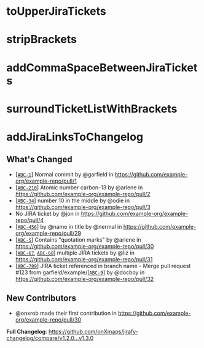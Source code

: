 # toUpperJiraTickets
# stripBrackets
# addCommaSpaceBetweenJiraTickets
# surroundTicketListWithBrackets
# addJiraLinksToChangelog
## What's Changed
* [[`ABC-1`](https://example-org.atlassian.net/browse/ABC-1)] Normal commit by @garfield in https://github.com/example-org/example-repo/pull/1
* [[`ABC-210`](https://example-org.atlassian.net/browse/ABC-210)] Atomic number carbon-13 by @arlene in https://github.com/example-org/example-repo/pull/2
* [[`ABC-34`](https://example-org.atlassian.net/browse/ABC-34)] number 10 in the middle by @odie in https://github.com/example-org/example-repo/pull/3
* No JIRA ticket by @jon in https://github.com/example-org/example-repo/pull/4
* [[`ABC-456`](https://example-org.atlassian.net/browse/ABC-456)] by @name in title by @nermal in https://github.com/example-org/example-repo/pull/29
* [[`ABC-5`](https://example-org.atlassian.net/browse/ABC-5)] Contains "quotation marks" by @arlene in https://github.com/example-org/example-repo/pull/30
* [[`ABC-67`](https://example-org.atlassian.net/browse/ABC-67), [`ABC-68`](https://example-org.atlassian.net/browse/ABC-68)] multiple JIRA tickets by @liz in https://github.com/example-org/example-repo/pull/31
* [[`ABC-789`](https://example-org.atlassian.net/browse/ABC-789)] JIRA ticket referenced in branch name - Merge pull request #123 from garfield/example/[[`ABC-9`](https://example-org.atlassian.net/browse/ABC-9)] by @docboy in https://github.com/example-org/example-repo/pull/32

## New Contributors
* @onxrob made their first contribution in https://github.com/example-org/example-repo/pull/30

**Full Changelog**: https://github.com/onXmaps/jirafy-changelog/compare/v1.2.0...v1.3.0
